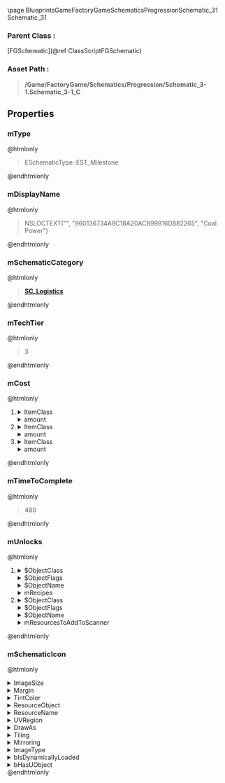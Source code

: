 \page BlueprintsGameFactoryGameSchematicsProgressionSchematic_31 Schematic_31
### Parent Class :
[FGSchematic](@ref ClassScriptFGSchematic)
### Asset Path :
<b><blockquote>/Game/FactoryGame/Schematics/Progression/Schematic_3-1.Schematic_3-1_C</blockquote></b>
## Properties

### mType
@htmlonly
<blockquote>ESchematicType::EST_Milestone</blockquote>
@endhtmlonly

### mDisplayName
@htmlonly
<blockquote>NSLOCTEXT("", "960136734A9C18A20AC899816D882265", "Coal Power")</blockquote>
@endhtmlonly

### mSchematicCategory
@htmlonly
<b><a href="_blueprints_game_factory_game_schematics_schematic_categories_s_c__logistics.html"><blockquote>SC_Logistics</blockquote></a></b>
@endhtmlonly

### mTechTier
@htmlonly
<blockquote>3</blockquote>
@endhtmlonly

### mCost
@htmlonly
<ol>
<li>
<details>
 <summary>ItemClass</summary>
<b><a href="_blueprints_game_factory_game_resource_parts_iron_plate_reinforced_desc__iron_plate_reinforced.html"><blockquote>Desc_IronPlateReinforced</blockquote></a></b>
</details>
<details>
 <summary>amount</summary>
<blockquote>150</blockquote>
</details>
</li>
<li>
<details>
 <summary>ItemClass</summary>
<b><a href="_blueprints_game_factory_game_resource_parts_rotor_desc__rotor.html"><blockquote>Desc_Rotor</blockquote></a></b>
</details>
<details>
 <summary>amount</summary>
<blockquote>50</blockquote>
</details>
</li>
<li>
<details>
 <summary>ItemClass</summary>
<b><a href="_blueprints_game_factory_game_resource_parts_cable_desc__cable.html"><blockquote>Desc_Cable</blockquote></a></b>
</details>
<details>
 <summary>amount</summary>
<blockquote>300</blockquote>
</details>
</li>
</ol>
@endhtmlonly

### mTimeToComplete
@htmlonly
<blockquote>480</blockquote>
@endhtmlonly

### mUnlocks
@htmlonly
<ol>
<li>
<details>
 <summary>$ObjectClass</summary>
<b><a href="_blueprints_game_factory_game_unlocks_b_p__unlock_recipe.html"><blockquote>BP_UnlockRecipe</blockquote></a></b>
</details>
<details>
 <summary>$ObjectFlags</summary>
<blockquote>2621440</blockquote>
</details>
<details>
 <summary>$ObjectName</summary>
<blockquote>BP_UnlockRecipe_C_0</blockquote>
</details>
<details>
 <summary>mRecipes</summary>
<ol>
<li>
<b><a href="_blueprints_game_factory_game_recipes_buildings_recipe__generator_coal.html"><blockquote>Recipe_GeneratorCoal</blockquote></a></b>
</li>
<li>
<b><a href="_blueprints_game_factory_game_recipes_buildings_recipe__water_pump.html"><blockquote>Recipe_WaterPump</blockquote></a></b>
</li>
<li>
<b><a href="_blueprints_game_factory_game_recipes_buildings_recipe__pipeline.html"><blockquote>Recipe_Pipeline</blockquote></a></b>
</li>
<li>
<b><a href="_blueprints_game_factory_game_recipes_buildings_recipe__pipe_support.html"><blockquote>Recipe_PipeSupport</blockquote></a></b>
</li>
<li>
<b><a href="_blueprints_game_factory_game_recipes_buildings_recipe__pipeline_junction__cross.html"><blockquote>Recipe_PipelineJunction_Cross</blockquote></a></b>
</li>
<li>
<b><a href="_blueprints_game_factory_game_recipes_buildings_recipe__pipeline_pump.html"><blockquote>Recipe_PipelinePump</blockquote></a></b>
</li>
<li>
<b><a href="_blueprints_game_factory_game_recipes_buildings_recipe__pipe_storage_tank.html"><blockquote>Recipe_PipeStorageTank</blockquote></a></b>
</li>
</ol>
</details>
</li>
<li>
<details>
 <summary>$ObjectClass</summary>
<b><a href="_blueprints_game_factory_game_unlocks_b_p__unlock_scannable_resource.html"><blockquote>BP_UnlockScannableResource</blockquote></a></b>
</details>
<details>
 <summary>$ObjectFlags</summary>
<blockquote>2621440</blockquote>
</details>
<details>
 <summary>$ObjectName</summary>
<blockquote>BP_UnlockScannableResource_C_0</blockquote>
</details>
<details>
 <summary>mResourcesToAddToScanner</summary>
<ol>
<li>
<b><a href="_blueprints_game_factory_game_resource_raw_resources_coal_desc__coal.html"><blockquote>Desc_Coal</blockquote></a></b>
</li>
</ol>
</details>
</li>
</ol>
@endhtmlonly

### mSchematicIcon
@htmlonly
<details>
 <summary>ImageSize</summary>
<details>
 <summary>X</summary>
<blockquote>256</blockquote>
</details>
<details>
 <summary>Y</summary>
<blockquote>256</blockquote>
</details>
</details>
<details>
 <summary>Margin</summary>
<details>
 <summary>Left</summary>
<blockquote>0</blockquote>
</details>
<details>
 <summary>Top</summary>
<blockquote>0</blockquote>
</details>
<details>
 <summary>Right</summary>
<blockquote>0</blockquote>
</details>
<details>
 <summary>Bottom</summary>
<blockquote>0</blockquote>
</details>
</details>
<details>
 <summary>TintColor</summary>
<details>
 <summary>SpecifiedColor</summary>
<details>
 <summary>R</summary>
<blockquote>1</blockquote>
</details>
<details>
 <summary>G</summary>
<blockquote>1</blockquote>
</details>
<details>
 <summary>B</summary>
<blockquote>1</blockquote>
</details>
<details>
 <summary>A</summary>
<blockquote>1</blockquote>
</details>
</details>
<details>
 <summary>ColorUseRule</summary>
<blockquote>0</blockquote>
</details>
</details>
<details>
 <summary>ResourceObject</summary>
<details>
 <summary>$AssetPath</summary>
<b><a href="_blueprints_game_factory_game_buildable_factory_trading_post_u_i_schematic_icons_schematic_icon__factory.html"><blockquote>SchematicIcon_Factory</blockquote></a></b>
</details>
</details>
<details>
 <summary>ResourceName</summary>
<blockquote>None</blockquote>
</details>
<details>
 <summary>UVRegion</summary>
<details>
 <summary>Min</summary>
<details>
 <summary>X</summary>
<blockquote>0</blockquote>
</details>
<details>
 <summary>Y</summary>
<blockquote>0</blockquote>
</details>
</details>
<details>
 <summary>Max</summary>
<details>
 <summary>X</summary>
<blockquote>0</blockquote>
</details>
<details>
 <summary>Y</summary>
<blockquote>0</blockquote>
</details>
</details>
<details>
 <summary>bIsValid</summary>
<blockquote>0</blockquote>
</details>
</details>
<details>
 <summary>DrawAs</summary>
<blockquote>3</blockquote>
</details>
<details>
 <summary>Tiling</summary>
<blockquote>0</blockquote>
</details>
<details>
 <summary>Mirroring</summary>
<blockquote>0</blockquote>
</details>
<details>
 <summary>ImageType</summary>
<blockquote>0</blockquote>
</details>
<details>
 <summary>bIsDynamicallyLoaded</summary>
<blockquote>False</blockquote>
</details>
<details>
 <summary>bHasUObject</summary>
<blockquote>False</blockquote>
</details>
@endhtmlonly

